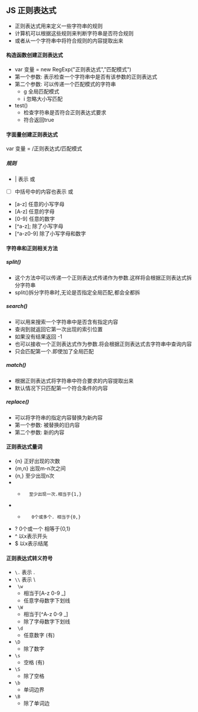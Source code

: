 ## JS 正则表达式
- 正则表达式用来定义一些字符串的规则
- 计算机可以根据这些规则来判断字符串是否符合规则
- 或者从一个字符串中将符合规则的内容提取出来

#### 构造函数创建正则表达式
- var 变量 = new RegExp("正则表达式","匹配模式")
- 第一个参数: 表示检查一个字符串中是否有该参数的正则表达式
- 第二个参数: 可以传递一个匹配模式的字符串
	- g 全局匹配模式
	- i 忽略大小写匹配
- test()
	- 检查字符串是否符合正则表达式要求
	- 符合返回true

#### 字面量创建正则表达式
var 变量 = /正则表达式/匹配模式
##### 规则
-  | 表示 或
-  [  ] 中括号中的内容也表示 或
-  [a-z] 任意的小写字母
-  [A-z] 任意的字母
-  [0-9] 任意的数字
-  [^a-z]; 除了小写字母
-  [^a-z0-9] 除了小写字母和数字

#### 字符串和正则相关方法
##### split()
- 这个方法中可以传递一个正则表达式传递作为参数.这样将会根据正则表达式拆分字符串
- split()拆分字符串时,无论是否指定全局匹配,都会全都拆
##### search()
- 可以用来搜索一个字符串中是否含有指定内容
- 查询到就返回它第一次出现的索引位置
- 如果没有结果返回 -1
- 也可以接收一个正则表达式作为参数.将会根据正则表达式去字符串中查询内容
- 只会匹配第一个.即使加了全局匹配
##### match() 
- 根据正则表达式将字符串中符合要求的内容提取出来
- 默认情况下只匹配第一个符合条件的内容
##### replace()
- 可以将字符串的指定内容替换为新内容
- 第一个参数: 被替换的旧内容
- 第二个参数: 新的内容

#### 正则表达式量词
-  {n}      正好出现的次数
-  {m,n}  出现m-n次之间
-  {n,}     至少出现n次
-   +       至少出现一次.相当于{1,}
-   *        0个或多个. 相当于{0,}
-   ?        0个或一个 相等于{0,1}
-   ^        以x表示开头
-   $         以x表示结尾

#### 正则表达式转义符号
- ````\.````    表示 .
- ````\\````   表示 \
- ```` \w````
  - 相当于[A-z 0-9 _]
  - 任意字母数字下划线
- ```` \W````
  - 相当于[^A-z 0-9 _]
  - 除了字母数字下划线
- ```` \d````
  - 任意数字 (有)
- ````\D````
  - 除了数字
- ````\s````
  - 空格 (有)
- ````\S````
  - 除了空格
- ````\b````
  - 单词边界
- ````\B````
  - 除了单词边